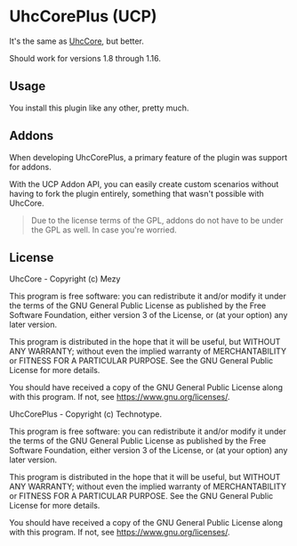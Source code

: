 # UhcCorePlus (UCP)

It's the same as [UhcCore](https://github.com/Mezy/UhcCore), but better.

Should work for versions 1.8 through 1.16.

## Usage

You install this plugin like any other, pretty much.

## Addons

When developing UhcCorePlus, a primary feature of the plugin was support for addons. 

With the UCP Addon API, you can easily create custom scenarios without having to fork the plugin entirely, something that wasn't possible with UhcCore.

> Due to the license terms of the GPL, addons do not have to be under the GPL as well.
> In case you're worried.

## License

UhcCore - Copyright (c) Mezy

This program is free software: you can redistribute it and/or modify
it under the terms of the GNU General Public License as published by
the Free Software Foundation, either version 3 of the License, or
(at your option) any later version.

This program is distributed in the hope that it will be useful,
but WITHOUT ANY WARRANTY; without even the implied warranty of
MERCHANTABILITY or FITNESS FOR A PARTICULAR PURPOSE.  See the
GNU General Public License for more details.

You should have received a copy of the GNU General Public License
along with this program.  If not, see <https://www.gnu.org/licenses/>.



UhcCorePlus - Copyright (c) Technotype.

This program is free software: you can redistribute it and/or modify
it under the terms of the GNU General Public License as published by
the Free Software Foundation, either version 3 of the License, or
(at your option) any later version.

This program is distributed in the hope that it will be useful,
but WITHOUT ANY WARRANTY; without even the implied warranty of
MERCHANTABILITY or FITNESS FOR A PARTICULAR PURPOSE.  See the
GNU General Public License for more details.

You should have received a copy of the GNU General Public License
along with this program.  If not, see <https://www.gnu.org/licenses/>.
